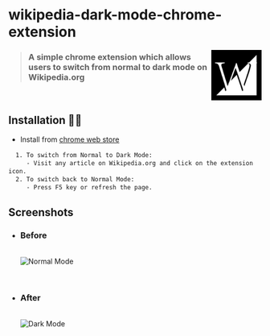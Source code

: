 # wikipedia-dark-mode-chrome-extension

<img src="https://raw.githubusercontent.com/rvkantpujari/wikipedia-dark-mode-chrome-extension/main/wikipedia-dark-mode/images/darkmode128.png" alt="Wikipedia Dark Mode - Logo" width="100" height="100" style="display:inline" align="right">


> ### A simple chrome extension which allows users to switch from normal to dark mode on Wikipedia.org

<br />


## Installation :man_technologist:

- Install from [chrome web store](https://chrome.google.com/webstore/detail/wikipedia-dark-mode-refre/icabgmaddjoonjencojmejcfngffikce)
```
  1. To switch from Normal to Dark Mode:
     - Visit any article on Wikipedia.org and click on the extension icon.
  2. To switch back to Normal Mode:
     - Press F5 key or refresh the page.
```
## Screenshots

- ### Before
    <br> ![Normal Mode](https://user-images.githubusercontent.com/36390038/101494539-80435380-398d-11eb-93eb-058eedaaee5e.png)

<br>

- ### After
    <br> ![Dark Mode](https://user-images.githubusercontent.com/36390038/101495347-79691080-398e-11eb-9843-4522c3f5c697.png)